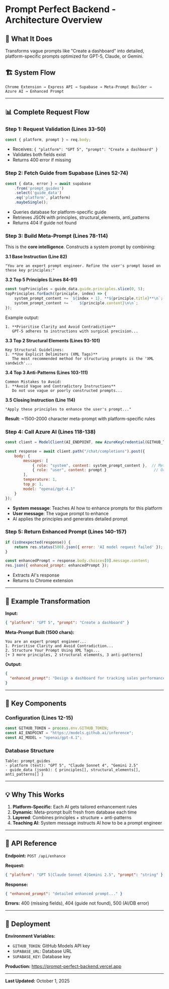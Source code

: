 # Prompt Perfect Backend - Architecture Overview

## 🎯 What It Does
Transforms vague prompts like "Create a dashboard" into detailed, platform-specific prompts optimized for GPT-5, Claude, or Gemini.

## 🏗️ System Flow

```
Chrome Extension → Express API → Supabase → Meta-Prompt Builder → Azure AI → Enhanced Prompt
```

---

## 📊 Complete Request Flow

### Step 1: Request Validation (Lines 33-50)
```javascript
const { platform, prompt } = req.body;
```
- Receives: `{ "platform": "GPT 5", "prompt": "Create a dashboard" }`
- Validates both fields exist
- Returns 400 error if missing

### Step 2: Fetch Guide from Supabase (Lines 52-74)
```javascript
const { data, error } = await supabase
    .from('prompt_guides')
    .select('guide_data')
    .eq('platform', platform)
    .maybeSingle();
```
- Queries database for platform-specific guide
- Retrieves JSON with principles, structural_elements, anti_patterns
- Returns 404 if guide not found

### Step 3: Build Meta-Prompt (Lines 78-114)
This is the **core intelligence**. Constructs a system prompt by combining:

**3.1 Base Instruction (Line 82)**
```
"You are an expert prompt engineer. Refine the user's prompt based on these key principles:"
```

**3.2 Top 5 Principles (Lines 84-91)**
```javascript
const topPrinciples = guide_data.guide.principles.slice(0, 5);
topPrinciples.forEach((principle, index) => {
    system_prompt_content += `${index + 1}. **${principle.title}**\n`;
    system_prompt_content += `   ${principle.content}\n\n`;
});
```
Example output:
```
1. **Prioritise Clarity and Avoid Contradiction**
   GPT-5 adheres to instructions with surgical precision...
```

**3.3 Top 2 Structural Elements (Lines 93-101)**
```
Key Structural Guidelines:
1. **Use Explicit Delimiters (XML Tags)**
   The most recommended method for structuring prompts is the 'XML sandwich'...
```

**3.4 Top 3 Anti-Patterns (Lines 103-111)**
```
Common Mistakes to Avoid:
1. **Avoid Vague and Contradictory Instructions**
   Do not use vague or poorly constructed prompts...
```

**3.5 Closing Instruction (Line 114)**
```
"Apply these principles to enhance the user's prompt..."
```

**Result**: ~1500-2000 character meta-prompt with platform-specific rules

### Step 4: Call Azure AI (Lines 118-138)
```javascript
const client = ModelClient(AI_ENDPOINT, new AzureKeyCredential(GITHUB_TOKEN));

const response = await client.path("/chat/completions").post({
    body: {
        messages: [
            { role: "system", content: system_prompt_content },  // Meta-prompt
            { role: "user", content: prompt }                     // Original prompt
        ],
        temperature: 1,
        top_p: 1,
        model: "openai/gpt-4.1"
    }
});
```
- **System message**: Teaches AI how to enhance prompts for this platform
- **User message**: The vague prompt to enhance
- AI applies the principles and generates detailed prompt

### Step 5: Return Enhanced Prompt (Lines 140-157)
```javascript
if (isUnexpected(response)) {
    return res.status(500).json({ error: 'AI model request failed' });
}

const enhancedPrompt = response.body.choices[0].message.content;
res.json({ enhanced_prompt: enhancedPrompt });
```
- Extracts AI's response
- Returns to Chrome extension

---

## 🎯 Example Transformation

**Input:**
```json
{ "platform": "GPT 5", "prompt": "Create a dashboard" }
```

**Meta-Prompt Built (1500 chars):**
```
You are an expert prompt engineer...
1. Prioritise Clarity and Avoid Contradiction...
2. Structure Your Prompt Using XML Tags...
[+ 3 more principles, 2 structural elements, 3 anti-patterns]
```

**Output:**
```json
{
  "enhanced_prompt": "Design a dashboard for tracking sales performance. Include:\n1. Key Metrics: total sales, trends, top products\n2. Visualizations: bar charts, line graphs, pie charts\n3. User Interactivity: filters by date, category, location\n4. Layout: easy readability\n5. Technology: Power BI, Tableau, or Google Data Studio..."
}
```

---

## 🔑 Key Components

### Configuration (Lines 12-15)
```javascript
const GITHUB_TOKEN = process.env.GITHUB_TOKEN;
const AI_ENDPOINT = "https://models.github.ai/inference";
const AI_MODEL = "openai/gpt-4.1";
```

### Database Structure
```
Table: prompt_guides
- platform (text): "GPT 5", "Claude Sonnet 4", "Gemini 2.5"
- guide_data (jsonb): { principles[], structural_elements[], anti_patterns[] }
```

---

## 💡 Why This Works

1. **Platform-Specific**: Each AI gets tailored enhancement rules
2. **Dynamic**: Meta-prompt built fresh from database each time
3. **Layered**: Combines principles + structure + anti-patterns
4. **Teaching AI**: System message instructs AI how to be a prompt engineer

---

## 📡 API Reference

**Endpoint:** `POST /api/enhance`

**Request:**
```json
{ "platform": "GPT 5|Claude Sonnet 4|Gemini 2.5", "prompt": "string" }
```

**Response:**
```json
{ "enhanced_prompt": "detailed enhanced prompt..." }
```

**Errors:** 400 (missing fields), 404 (guide not found), 500 (AI/DB error)

---

## 🚀 Deployment

**Environment Variables:**
- `GITHUB_TOKEN`: GitHub Models API key
- `SUPABASE_URL`: Database URL
- `SUPABASE_KEY`: Database key

**Production:** https://prompt-perfect-backend.vercel.app

---

**Last Updated:** October 1, 2025

